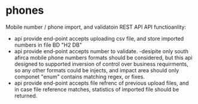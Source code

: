 # phones
Mobile number / phone import, and validatoin REST API
API functioanlity: 
- api provide end-point accepts uploading csv file, and store imported numbers in file BD "H2 DB"
- api provide end-point accepts number to validate. -desipite only south afirca mobile phone numbers formats should be considered,
  but this api designed to supported inversion of control over business requirments, so any other formats could be injects, 
  and impact area should only componet "enum" contains matching regex, or fixes.
- api provide end-point accepts file refrenc of previous upload files, and in case file reference matches, statistics of imported file should 
be returned.

